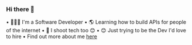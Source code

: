 ### Hi there 👋


 • 👨🏾‍💻 I'm a Software Developer
 • 🌎 Learning how to build APIs for people of the internet
 • 🎥 I shoot tech too 😊
 • 😊 Just trying to be the Dev I'd love to hire
 • Find out more about me [here](https://linktr.ee/oladipo_codes)
